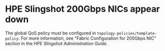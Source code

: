 
# HPE Slingshot 200Gbps NICs appear down

The global QoS policy must be configured in `topology-policies/template-policy`.
For more information, see "Fabric Configuration for 200Gbps NIC" section in the *HPE Slingshot Administration Guide*.
